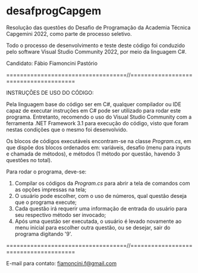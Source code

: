# desafprogCapgem
Resolução das questões do Desafio de Programação da Academia Técnica Capgemini 2022, como parte de processo seletivo.

Todo o processo de desenvolvimento e teste deste código foi conduzido pelo software Visual Studio Community 2022, por
meio da linguagem C#.

Candidato: Fábio Fiamoncini Pastório

===================================//======================================

INSTRUÇÕES DE USO DO CÓDIGO:

Pela linguagem base do código ser em C#, qualquer compilador ou IDE capaz de executar instruções em C# pode ser utilizado
para rodar este programa. Entretanto, recomendo o uso do Visual Studio Community com a ferramenta .NET Framework 3.1 para
execução do código, visto que foram nestas condições que o mesmo foi desenvolvido.

Os blocos de códigos executáveis encontram-se na classe _Program.cs_, em que dispõe dos blocos ordenados em: variáveis,
desafio (menu para inputs e chamada de métodos), e métodos (1 método por questão, havendo 3 questões no total).

Para rodar o programa, deve-se:
1. Compilar os códigos da _Program.cs_ para abrir a tela de comandos com as opções impressas na tela;
2. O usuário pode escolher, com o uso de números, qual questão deseja que o programa execute;
3. Cada questão irá requerir uma informação de entrada do usuário para seu respectivo método ser invocado;
4. Após uma questão ser executada, o usuário é levado novamente ao menu inicial para escolher outra questão,
ou se desejar, sair do programa digitando '9'.

===================================//======================================

E-mail para contato: fiamoncini.f@gmail.com
